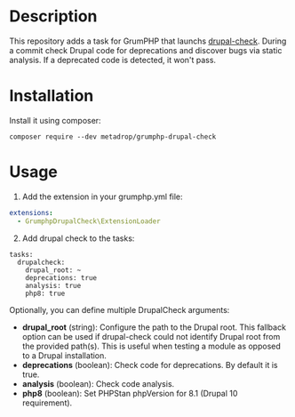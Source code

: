 # Description

This repository adds a task for GrumPHP that launchs [drupal-check](https://github.com/mglaman/drupal-check).
During a commit check Drupal code for deprecations and discover bugs via static analysis. If a deprecated code is detected, it won't pass.


# Installation

Install it using composer:

```composer require --dev metadrop/grumphp-drupal-check```


# Usage

1) Add the extension in your grumphp.yml file:
```yaml
extensions:
  - GrumphpDrupalCheck\ExtensionLoader
```

2) Add drupal check to the tasks:
```
tasks:
  drupalcheck:
    drupal_root: ~
    deprecations: true
    analysis: true
    php8: true
```
Optionally, you can define multiple DrupalCheck arguments:

- **drupal_root** (string): Configure the path to the Drupal root. This fallback option can be used if drupal-check could not identify Drupal root from the provided path(s). This is useful when testing a module as opposed to a Drupal installation.
- **deprecations** (boolean): Check code for deprecations. By default it is true.
- **analysis** (boolean): Check code analysis.
- **php8** (boolean): Set PHPStan phpVersion for 8.1 (Drupal 10 requirement).